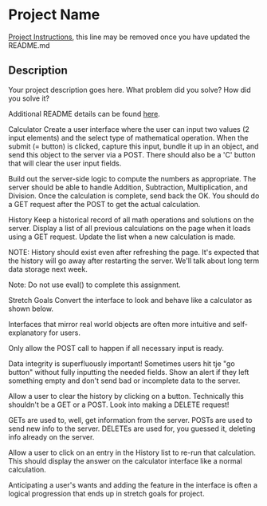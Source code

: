 # Project Name

[Project Instructions](./INSTRUCTIONS.md), this line may be removed once you have updated the README.md

## Description

Your project description goes here. What problem did you solve? How did you solve it?

Additional README details can be found [here](https://github.com/PrimeAcademy/readme-template/blob/master/README.md).

Calculator
Create a user interface where the user can input two values (2 input elements) and the select type of mathematical operation. When the submit (= button) is clicked, capture this input, bundle it up in an object, and send this object to the server via a POST. There should also be a 'C' button that will clear the user input fields.

Build out the server-side logic to compute the numbers as appropriate. The server should be able to handle Addition, Subtraction, Multiplication, and Division. Once the calculation is complete, send back the OK. You should do a GET request after the POST to get the actual calculation.

History
Keep a historical record of all math operations and solutions on the server. Display a list of all previous calculations on the page when it loads using a GET request. Update the list when a new calculation is made.

NOTE: History should exist even after refreshing the page. It's expected that the history will go away after restarting the server. We'll talk about long term data storage next week.

Note: Do not use eval() to complete this assignment.

Stretch Goals
Convert the interface to look and behave like a calculator as shown below.

Interfaces that mirror real world objects are often more intuitive and self-explanatory for users.

Only allow the POST call to happen if all necessary input is ready.

Data integrity is superfluously important! Sometimes users hit tje "go button" without fully inputting the needed fields. Show an alert if they left something empty and don't send bad or incomplete data to the server.

Allow a user to clear the history by clicking on a button. Technically this shouldn't be a GET or a POST. Look into making a DELETE request!

GETs are used to, well, get information from the server. POSTs are used to send new info to the server. DELETEs are used for, you guessed it, deleting info already on the server.

Allow a user to click on an entry in the History list to re-run that calculation. This should display the answer on the calculator interface like a normal calculation.

Anticipating a user's wants and adding the feature in the interface is often a logical progression that ends up in stretch goals for project.
